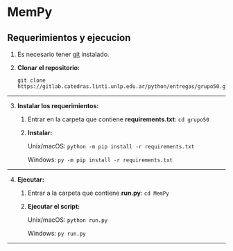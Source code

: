 # MemPy

## Requerimientos y ejecucion

1. Es necesario tener [git](https://git-scm.com/) instalado.
2. **Clonar el repositorio:**

    ```
    git clone https://gitlab.catedras.linti.unlp.edu.ar/python/entregas/grupo50.git
    ```
---
3. **Instalar los requerimientos:**
    1. Entrar en la carpeta que contiene **requirements.txt**: ```cd grupo50```
    
    2. **Instalar:**

        Unix/macOS: ```python -m pip install -r requirements.txt```

        Windows: ```py -m pip install -r requirements.txt```
---      
4. **Ejecutar:**

    1. Entrar a la carpeta que contiene **run.py**: ```cd MemPy ```
    
    2. **Ejecutar el script:**
    
        Unix/macOS: ```python run.py```

        Windows: ```py run.py```
---